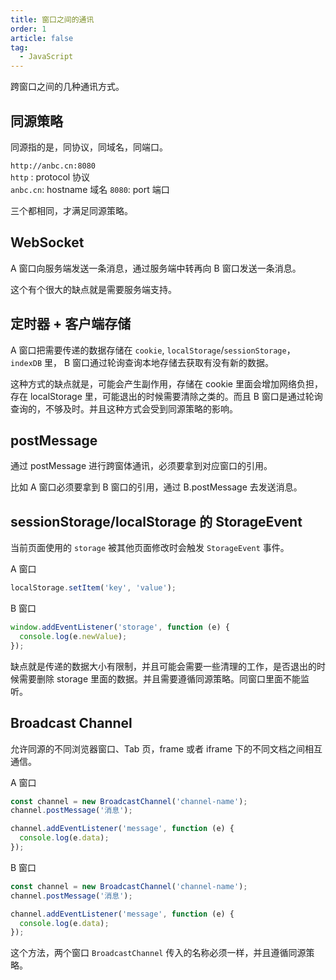 ```yaml
---
title: 窗口之间的通讯
order: 1
article: false
tag:
  - JavaScript
---
```


跨窗口之间的几种通讯方式。

## 同源策略

同源指的是，同协议，同域名，同端口。

`http://anbc.cn:8080`  
`http` : protocol 协议  
`anbc.cn`: hostname 域名
`8080`: port 端口

三个都相同，才满足同源策略。

## WebSocket

A 窗口向服务端发送一条消息，通过服务端中转再向 B 窗口发送一条消息。

这个有个很大的缺点就是需要服务端支持。

## 定时器 + 客户端存储

A 窗口把需要传递的数据存储在 `cookie`, `localStorage`/`sessionStorage`，`indexDB` 里， B 窗口通过轮询查询本地存储去获取有没有新的数据。

这种方式的缺点就是，可能会产生副作用，存储在 cookie 里面会增加网络负担，存在 localStorage 里，可能退出的时候需要清除之类的。而且 B 窗口是通过轮询查询的，不够及时。并且这种方式会受到同源策略的影响。

## postMessage

通过 postMessage 进行跨窗体通讯，必须要拿到对应窗口的引用。

比如 A 窗口必须要拿到 B 窗口的引用，通过 B.postMessage 去发送消息。

## sessionStorage/localStorage 的 StorageEvent

当前页面使用的 `storage` 被其他页面修改时会触发 `StorageEvent` 事件。

A 窗口

```javascript
localStorage.setItem('key', 'value');
```

B 窗口

```javascript
window.addEventListener('storage', function (e) {
  console.log(e.newValue);
});
```

缺点就是传递的数据大小有限制，并且可能会需要一些清理的工作，是否退出的时候需要删除 storage 里面的数据。并且需要遵循同源策略。同窗口里面不能监听。

## Broadcast Channel

允许同源的不同浏览器窗口、Tab 页，frame 或者 iframe 下的不同文档之间相互通信。

A 窗口

```javascript
const channel = new BroadcastChannel('channel-name');
channel.postMessage('消息');

channel.addEventListener('message', function (e) {
  console.log(e.data);
});
```

B 窗口

```javascript
const channel = new BroadcastChannel('channel-name');
channel.postMessage('消息');

channel.addEventListener('message', function (e) {
  console.log(e.data);
});
```

这个方法，两个窗口 `BroadcastChannel` 传入的名称必须一样，并且遵循同源策略。
